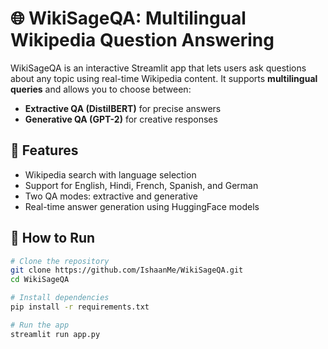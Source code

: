 # 🌐 WikiSageQA: Multilingual Wikipedia Question Answering

WikiSageQA is an interactive Streamlit app that lets users ask questions about any topic using real-time Wikipedia content. It supports **multilingual queries** and allows you to choose between:

- **Extractive QA (DistilBERT)** for precise answers
- **Generative QA (GPT-2)** for creative responses

## 🚀 Features

- Wikipedia search with language selection
- Support for English, Hindi, French, Spanish, and German
- Two QA modes: extractive and generative
- Real-time answer generation using HuggingFace models


## 🔧 How to Run

```bash
# Clone the repository
git clone https://github.com/IshaanMe/WikiSageQA.git
cd WikiSageQA

# Install dependencies
pip install -r requirements.txt

# Run the app
streamlit run app.py
